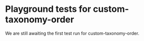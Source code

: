 # Playground tests for custom-taxonomy-order
We are still awaiting the first test run for custom-taxonomy-order.
